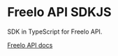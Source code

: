 # Freelo API SDKJS

SDK in TypeScript for Freelo API.

[Freelo API docs](https://freelo.docs.apiary.io/)
